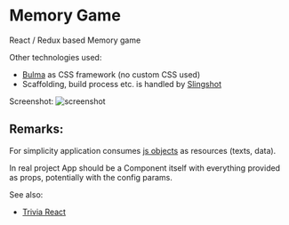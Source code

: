 # Memory Game

React / Redux based Memory game

Other technologies used:
- [Bulma](http://bulma.io/) as CSS framework (no custom CSS used)
- Scaffolding, build process etc. is handled by [Slingshot](https://github.com/coryhouse/react-slingshot)

Screenshot:
![screenshot](https://puu.sh/vnbpL/301d7ba6fc.png)


## Remarks:

For simplicity application consumes [js objects](https://github.com/XOP/trivia-react/blob/master/src/reducers/initCardsReducer.js) as resources (texts, data).  

In real project App should be a Component itself with everything provided as props, potentially with the config params.

See also:
- [Trivia React](https://github.com/XOP/trivia-react)
